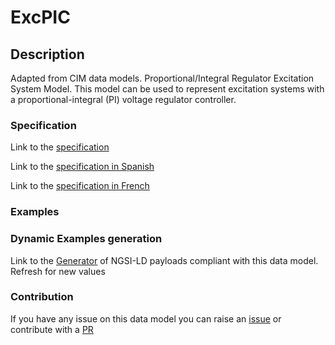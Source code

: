 # ExcPIC

## Description 

Adapted from CIM data models. Proportional/Integral Regulator Excitation System Model.  This model can be used to represent excitation systems with a proportional-integral (PI) voltage regulator controller.
### Specification

Link to the [specification](https://smart-data-models.github.io/dataModel.EnergyCIM/ExcPIC/doc/spec.md)

Link to the [specification in Spanish](https://smart-data-models.github.io/dataModel.EnergyCIM/ExcPIC/doc/spec_ES.md)

Link to the [specification in French](https://smart-data-models.github.io/dataModel.EnergyCIM/ExcPIC/doc/spec_FR.md)
### Examples
### Dynamic Examples generation

Link to the [Generator](https://smartdatamodels.org/extra/ngsi-ld_generator_v0.91.php?schemaUrl=https://raw.githubusercontent.com/smart-data-models/dataModel.EnergyCIM/master/ExcPIC/schema.json&email=info@smartdatamodels.org) of NGSI-LD payloads compliant with this data model. Refresh for new values
### Contribution

 If you have any issue on this data model you can raise an [issue](https://github.com/smart-data-models/dataModel.EnergyCIM/issues)  or contribute with a [PR](https://github.com/smart-data-models/dataModel.EnergyCIM/pulls)